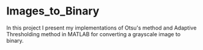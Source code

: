 # Images_to_Binary
 In this project I present my implementations of Otsu's method and Adaptive Thresholding method  in MATLAB for converting a grayscale image to binary.
